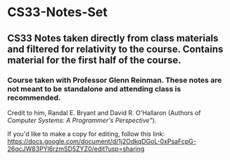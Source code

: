 # CS33-Notes-Set
<h2>CS33 Notes taken directly from class materials and filtered for relativity to the course. Contains material for the first half of the course.</h2>

<h3>Course taken with Professor Glenn Reinman. These notes are not meant to be standalone and attending class is recommended.</h3>

Credit to him, Randal E. Bryant and David R. O'Hallaron (Authors of *Computer Systems: A Programmer's Perspective"*).


If you'd like to make a copy for editing, follow this link: 
https://docs.google.com/document/d/1j2OdkqDGoL-0xPsaFcpG-26qcJW83PYl6rzmSD5ZYZ0/edit?usp=sharing</li>
